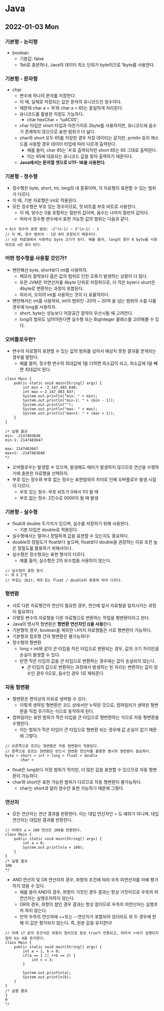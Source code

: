 # Java
## 2022-01-03 Mon

### 기본형 - 논리형
* boolean
  * 기본값: false
  * 1bit로 충분하나, Java의 데이터 최소 단위가 byte이므로 1byte를 사용한다.
### 기본형 - 문자형
* char
  * 변수에 하나의 문자를 저장한다.
  * 이 때, 실제로 저장되는 값은 문자의 유니코드인 정수이다.
  * 때문에 char a = 'A'와 char a = 65는 동일하게 처리된다.
  * 유니코드를 활용한 저장도 가능하다.
    * char hexChar = '\uAC00';
  * char 타입은 short 타입과 마찬가지로 2byte를 사용하지만, 유니코드에 음수가 존재하지 않으므로 표현 범위가 더 넓다.
  * char와 short 모두 65를 저장한 경우 저장 데이터는 같지만, println 등의 메소드를 사용할 경우 데이터 타입에 따라 다르게 출력된다.
    * 예를 들어, char 65는 'A'로 출력되지만 short 65는 65 그대로 출력된다.
    * 이는 65에 대응되는 유니코드 값을 찾아 출력하기 때문이다.
  * **Java에서는 문자열 셋으로 UTF-16을 사용한다.** 
### 기본형 - 정수형
  * 정수형은 byte, short, int, long의 네 종류이며, 각 자료형이 표현할 수 있는 범위가 다르다.
  * 이 때, 기본 자료형은 int로 적용된다.
  * 모든 정수형은 부호 있는 정수이므로, 첫 비트를 부호 비트로 사용한다.
    * 이 때, 양수는 0을 포함하는 절반의 값이며, 음수는 나머지 절반의 값이다.
    * 따라서 정수형 변수에서 표현 가능한 값의 범위는 다음과 같다.
```
n bit 정수의 표현 범위: -2^(n-1) ~ 2^(n-1) - 1
// 이 때, 양수 범위의 - 1은 0이 포함되기 때문이다.
// n은 자료형에서 사용하는 byte 크기가 된다. 예를 들어, long의 경우 8 byte를 사용하므로 n은 8이 된다.
```

### 어떤 정수형을 사용할 것인가?
* 왠만해선 byte, short보다 int를 사용하자.
  * 메모리 절약보다 좁은 값의 범위로 인한 오류가 발생하는 상황이 더 많다.
  * 또한 JVM은 피연산자를 4byte 단위로 저장하므로, 더 작은 byte나 short은 4byte로 변환하는 과정이 포함된다.
  * 따라서, 오히려 int를 사용하는 것이 더 효율적이다.
* 왠만해서는 int를 사용하되, int의 범위인 -20억 ~ 20억 을 넘는 범위의 수를 다룰 경우에 long을 사용하자.
  * short, byte는 성능보다 저장공간 절약이 우선시될 때 고려한다.
  * long의 범위도 넘어야한다면 실수형 또는 BigInteger 클래스를 고려해볼 수 있다.

### 오버플로우란?
* 변수의 자료형이 표현할 수 있는 값의 범위를 넘어서 예상치 못한 결과를 얻게되는 경우를 말한다.
  * 예를 들어, 정수형 변수의 최대값에 1을 더하면 최소값이 되고, 최소값에 1을 빼면 최대값이 된다.
```
class Main {
    public static void main(String[] args) {
        int min = -2_147_483_648;
        int max = 2_147_483_647;
        System.out.println("min: " + min);
        System.out.println("min-1: " + (min - 1));
        System.out.println("");
        System.out.println("max: " + max);
        System.out.println("max+1: " + (max + 1));
    }
}

/* 실행 결과
min: -2147483648
min-1: 2147483647

max: 2147483647
max+1: -2147483648
*/
```
* 오버플로우는 발생할 수 있으며, 발생해도 에러가 발생하지 않으므로 연산을 수행하기에 충분한 자료형을 선택하자.
* 부호 있는 정수와 부호 없는 정수는 표현범위의 차이로 인해 오버플로우 발생 시점이 다르다.
  * 부호 있는 정수: 부호 비트가 0에서 1이 될 때
  * 부호 없는 정수: 2진수로 0000이 될 때 발생

### 기본형 - 실수형
* float과 double 두가지가 있으며, 실수를 저장하기 위해 사용한다.
  * 기본 타입은 double로 적용된다.
* 실수형에서는 얼마나 정밀하게 값을 표현할 수 있는지도 중요하다.
* double의 정밀도가 float보다 높으며, float보다 double을 권장하는 이유 또한 높은 정밀도를 활용하기 위해서이다.
* 실수형은 정수형과는 표현 형식이 다르다.
  * 예를 들어, 실수형은 2의 보수법을 사용하지 않는다.
```
// 실수형의 표현 형식
+- M X 2^E
// 부호는 1bit, M과 E는 float / double의 종류에 따라 다르다.
```

### 형변환
* 서로 다른 자료형간의 연산이 필요한 경우, 연산에 앞서 자료형을 일치시키는 과정이 필요하다.
* 이렇듯 변수의 자료형을 다른 자료형으로 변환하는 작업을 형변환이라고 한다.
* Java의 명시적 형변환은 **형변환 연산자인 ()을 사용**한다.
* 기본형의 경우, boolean을 제외한 나머지 자료형들은 서로 형변환이 가능하다.
* 기본형과 참조형 간의 형변환은 불가능하다!
* 정수형의 형변환
  * long > int와 같이 큰 타입을 작은 타입으로 변환되는 경우, 값의 크기 차이만큼 손실이 발생할 수 있다.
  * 반면 작은 타입의 값을 큰 타입으로 변환하는 경우에는 값이 손실되지 않는다.
    * 큰 타입의 값으로 변환하는 과정에서 발생하는 빈 자리는 변환하는 값이 양수인 경우 0으로, 음수인 경우 1로 채워준다.

### 자동 형변환
* 형변환은 편의상의 이유로 생략될 수 있다.
  * 이렇게 생략된 형변환은 코드 상에서만 누락된 것으로, 컴파일러가 생략된 형변환을 직접 추가하는 식으로 동작하게 된다.
* 컴파일러는 표현 범위가 작은 타입을 큰 타입으로 형변환하는 식으로 자동 형변환을 수행한다.
  * 이는 범위가 작은 타입이 큰 타입으로 형변환 되는 경우에 값 손실이 없기 때문에 그렇다.
```
// 오른쪽으로 흐르는 형변환은 자동 형변환이 적용된다.
// 왼쪽으로 흐르는 형변환은 반드시 형변환 연산자를 활용한 명시적 형변환이 필요하다.
byte > short > int > long > float > double
       char > 
```
* float은 long보다 저장 범위가 작지만, 더 많은 값을 표현할 수 있으므로 자동 형변환이 가능하다.
* char와 short은 표현 가능한 범위가 다르므로 자동 형변환이 불가능하다.
  * char는 short과 달리 양수만 표현 가능하기 때문에 그렇다.

### 연산자
* 모든 연산자는 연산 결과를 반환한다. 이는 대입 연산자인 = 도 예외가 아니며, 대입 연산자는 대입된 결과를 반환한다.
```
// 아래의 a = 100 연산은 100을 반환한다.
class Main {
    public static void main(String[] args) {
        int a = 0;
        System.out.println(a = 100);
    }
}
/* 실행 결과
100
*/
```
* AND 연산자 및 OR 연산자의 경우, 좌항의 조건에 따라 우측 피연산자를 아예 평가하지 않을 수 있다.
  * 예를 들어 AND의 경우, 좌항이 거짓인 경우 결과는 항상 거짓이므로 우측의 피연산자는 실행조차하지 않는다.
  * OR의 경우, 좌항이 참인 경우 결과는 항상 참이므로 우측의 피연산자는 실행조차 하지 않는다.
  * 만약 우측의 연산자에 ++또는 --연산자가 포함되어 있더라도 위 두 경우에 한 해 이 값은 평가되지 않는다. 즉, 원본 값을 유지한다!
```
// 아래 if 문의 조건식은 좌항이 참이므로 항상 true가 반환되고, 따라서 ++b가 실행되지 않아 b는 0을 유지한다.
class Main {
    public static void main(String[] args) {
        int a = 1, b = 0;
        if(a == 1 || ++b == 2) {
            int c = 3;
        }
            
        System.out.println(a);
        System.out.println(b);
    }
}
/* 실행 결과
1
0
*/
```